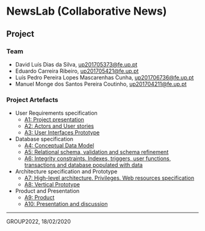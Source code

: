 # NewsLab (Collaborative News)

## Project

### Team

* David Luís Dias da Silva, up201705373@fe.up.pt
* Eduardo Carreira Ribeiro, up201705421@fe.up.pt
* Luís Pedro Pereira Lopes Mascarenhas Cunha, up201706736@fe.up.pt
* Manuel Monge dos Santos Pereira Coutinho, up201704211@fe.up.pt

### Project Artefacts

* User Requirements specification
  * [A1: Project presentation](../a1)
  * [A2: Actors and User stories](../a2)
  * [A3: User Interfaces Prototype](../a3)
* Database specification
  * [A4: Conceptual Data Model](../a4)
  * [A5: Relational schema, validation and schema refinement](../a5)
  * [A6: Integrity constraints. Indexes, triggers, user functions, transactions and database populated with data](../a6)
* Architecture specification and Prototype
  * [A7: High-level architecture. Privileges. Web resources specification](../a7)
  * [A8: Vertical Prototype](../a8)
* Product and Presentation
  * [A9: Product](../a9)
  * [A10: Presentation and discussion](../a10)

***
GROUP2022, 18/02/2020
<!-- TODO: ver se há maneira de por o README a apontar para aqui ou vice versa -->
